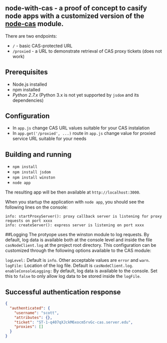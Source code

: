 node-with-cas - a proof of concept to casify node apps with a customized version of the 
[node-cas](https://github.com/joshchan/node-cas) module.
-------------------------------------------------------------------------------------------------------------------
There are two endpoints:

* `/` - basic CAS-protected URL
* `/proxied` - a URL to demonstrate retrieval of CAS proxy tickets (does not work)

## Prerequisites
* Node.js installed
* npm installed
* *Python 2.7.x* (Python 3.x is not yet supported by `jsdom` and its dependencies)

## Configuration
* In `app.js` change CAS URL values suitable for your CAS instalation
* In `app.get('/proxied', ...)` route in `app.js` change value for proxied service URL suitable for your needs

## Building and running
* `npm install`
* `npm install jsdom`
* `npm install winston`
* `node app`

The resulting app will be then available at `http://localhost:3000`.

When you startup the application with `node app`, you should see the following lines on the console:
```
info: startProxyServer(): proxy callback server is listening for proxy requests on port xxxx
info: createServer(): express server is listening on port xxxx
```

##Logging
The protyope uses the winston module to log requests. By default, log data is available both at the console level and 
inside the file `casNodeClient.log` at the project root directory. This configuration can be customized through the following
options available to the CAS module:

`logLevel:` Default is `info`. Other acceptable values are `error` and  `warn`. 
`logFile:` Location of the log file. Default is `casNodeClient.log`.
`enableConsoleLogging:` By default, log data is available to the console. Set this to `false` to only allow log data
to be stored inside the `logFile`.

## Successful authentication response
```json
{
  "authenticated": {
    "username": "scott",
    "attributes": {},
    "ticket": "ST-1-q407qXJckM6xocm5rvGc-cas.server.edu",
    "proxies": []
  }
}
```

